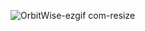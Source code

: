 
![OrbitWise-ezgif com-resize](https://github.com/CDT-PRATEEK/OrbitWise/assets/111572443/c74f3e0a-7aff-4ba9-9c2a-dc79c2d5342f)
